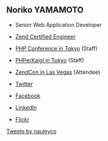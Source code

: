## Noriko YAMAMOTO

- Senior Web Application Developer
- <a href="http://www.zend.com/en/yellow-pages/ZEND004652" target="_blank">Zend Certified Engineer</a>

- <a href="http://phpcon.php.gr.jp" target="_blank">PHP Conference in Tokyo</a> (Staff)
- <a href="https://phperkaigi.jp" target="_blank">PHPerKaigi in Tokyo</a> (Staff)
- <a href="https://www.zendcon.com/" target="_blank">ZendCon in Las Vegas</a> (Attendee)

- <a href="https://twitter.com/nauleyco" target="_blank">Twitter</a>
- <a href="https://www.facebook.com/nauleyco" target="_blank">Facebook</a>
- <a href="https://www.linkedin.com/in/nauleyco/?locale=en_US" target="_blank">LinkedIn</a>
- <a href="https://www.flickr.com/people/lllnorikolll-300er/" target="_blank">Flickr</a>


<a class="twitter-timeline" href="https://twitter.com/nauleyco?ref_src=twsrc%5Etfw">Tweets by nauleyco</a> <script async src="https://platform.twitter.com/widgets.js" charset="utf-8"></script>

